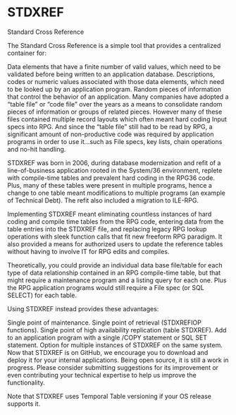 # STDXREF
Standard Cross Reference

The Standard Cross Reference is a simple tool that provides a centralized container for:

Data elements that have a finite number of valid values, which need to be validated before being written to an application database.
Descriptions, codes or numeric values associated with those data elements, which need to be looked up by an application program.
Random pieces of information that control the behavior of an application.
Many companies have adopted a “table file” or “code file” over the years as a means to consolidate random pieces of information or groups of related pieces. However many of these files contained multiple record layouts which often meant hard coding Input specs into RPG. And since the “table file” still had to be read by RPG, a significant amount of non-productive code was required by application programs in order to use it…such as File specs, key lists, chain operations and no-hit handling.

STDXREF was born in 2006, during database modernization and refit of a line-of-business application rooted in the System/36 environment, replete with compile-time tables and prevalent hard coding in the RPG36 code. Plus, many of these tables were present in multiple programs, hence a change to one table meant modifications to multiple programs (an example of Technical Debt). The refit also included a migration to ILE-RPG.

Implementing STDXREF meant eliminating countless instances of hard coding and compile time tables from the RPG code, entering data from the table entries into the STDXREF file, and replacing legacy RPG lookup operations with sleek function calls that fit new freeform RPG paradigm. It also provided a means for authorized users to update the reference tables without having to involve IT for RPG edits and compiles.

Theoretically, you could provide an individual data base file/table for each type of data relationship contained in an RPG compile-time table, but that might require a maintenance program and a listing query for each one. Plus the RPG application programs would still require a File spec (or SQL SELECT) for each table.

Using STDXREF instead provides these advantages:

Single point of maintenance.
Single point of retrieval (STDXREFIOP functions).
Single point of high availability replication (table STDXREF).
Add to an application program with a single /COPY statement or SQL SET statement.
Option for multiple instances of STDXREF on the same system.
Now that STDXREF is on GitHub, we encourage you to download and deploy it for your internal applications. Being open source, it is still a work in progress. Please consider submitting suggestions for its improvement or even contributing your technical expertise to help us improve the functionality.

Note that STDXREF uses Temporal Table versioning if your OS release supports it.
